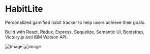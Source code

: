 # HabitLite

Personalized gamified habit tracker to help users achieve their goals.

Build with React, Redux, Express, Sequelize, Semantic UI, Bootstrap, Victory.js and IBM Watson API.

![image](https://user-images.githubusercontent.com/26104823/59539354-e8b19180-8eca-11e9-996c-bb5e9f2b6dc0.png)
![image](https://user-images.githubusercontent.com/26104823/59642845-9e334d80-9134-11e9-9a18-5a050ecc0a83.png)
